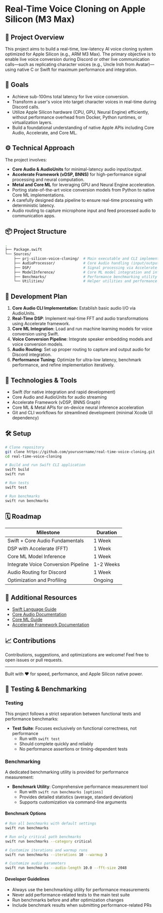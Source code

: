 # Real-Time Voice Cloning on Apple Silicon (M3 Max)

## 🚀 Project Overview

This project aims to build a real-time, low-latency AI voice cloning system optimized for Apple Silicon (e.g., ARM M3 Max). The primary objective is to enable live voice conversion during Discord or other live communication calls—such as replicating character voices (e.g., Uncle Iroh from Avatar)—using native C or Swift for maximum performance and integration.

## 🎯 Goals

- Achieve sub-100ms total latency for live voice conversion.
- Transform a user's voice into target character voices in real-time during Discord calls.
- Utilize Apple Silicon hardware (CPU, GPU, Neural Engine) efficiently, without performance overhead from Docker, Python runtimes, or virtualization layers.
- Build a foundational understanding of native Apple APIs including Core Audio, Accelerate, and Core ML.

## ⚙️ Technical Approach

The project involves:

- **Core Audio & AudioUnits** for minimal-latency audio input/output.
- **Accelerate Framework (vDSP, BNNS)** for high-performance signal processing and neural computation.
- **Metal and Core ML** for leveraging GPU and Neural Engine acceleration.
- Porting state-of-the-art voice conversion models from Python to native Core ML implementations.
- A carefully designed data pipeline to ensure real-time processing with deterministic latency.
- Audio routing to capture microphone input and feed processed audio to communication apps.

## 📦 Project Structure

```bash
.
├── Package.swift
└── Sources/
    ├── prj-silicon-voice-cloning/  # Main executable and CLI implementation
    ├── AudioProcessor/             # Core Audio handling (input/output)
    ├── DSP/                        # Signal processing via Accelerate (FFT, Mel-spectrogram)
    ├── ModelInference/             # Core ML model integration and inference
    ├── Benchmarks/                 # Performance benchmarking utility
    └── Utilities/                  # Helper utilities and performance profiling tools
```

## 🚧 Development Plan

1. **Core Audio CLI Implementation:** Establish basic audio I/O via AudioUnits.
2. **Real-Time DSP**: Implement real-time FFT and audio transformations using Accelerate framework.
3. **Core ML Integration**: Load and run machine learning models for voice conversion using Swift.
4. **Voice Conversion Pipeline**: Integrate speaker embedding models and voice conversion models.
5. **Audio Routing**: Set up proper routing to capture and output audio for Discord integration.
6. **Performance Tuning**: Optimize for ultra-low latency, benchmark performance, and refine implementation iteratively.

## 📌 Technologies & Tools

- Swift (for native integration and rapid development)
- Core Audio and AudioUnits for audio streaming
- Accelerate Framework (vDSP, BNNS Graph)
- Core ML & Metal APIs for on-device neural inference acceleration
- Git and CLI workflows for streamlined development (minimal Xcode UI dependency)

## 🛠 Setup

```bash
# Clone repository
git clone https://github.com/yourusername/real-time-voice-cloning.git
cd real-time-voice-cloning

# Build and run Swift CLI application
swift build
swift run

# Run tests
swift test

# Run benchmarks
swift run benchmarks
```

## 🗓 Roadmap

| Milestone                           | Duration  |
| ----------------------------------- | --------- |
| Swift + Core Audio Fundamentals     | 1 Week    |
| DSP with Accelerate (FFT)           | 1 Week    |
| Core ML Model Inference             | 1 Week    |
| Integrate Voice Conversion Pipeline | 1-2 Weeks |
| Audio Routing for Discord           | 1 Week    |
| Optimization and Profiling          | Ongoing   |

## 📖 Additional Resources

- [Swift Language Guide](https://docs.swift.org/swift-book/)
- [Core Audio Documentation](https://developer.apple.com/library/archive/documentation/MusicAudio/Conceptual/CoreAudioOverview/)
- [Core ML Guide](https://developer.apple.com/documentation/coreml)
- [Accelerate Framework Documentation](https://developer.apple.com/documentation/accelerate)

## 📈 Contributions

Contributions, suggestions, and optimizations are welcome! Feel free to open issues or pull requests.

---

Built with ❤️ for speed, performance, and Apple Silicon native power.

## 🧪 Testing & Benchmarking

### Testing

This project follows a strict separation between functional tests and performance benchmarks:

- **Test Suite**: Focuses exclusively on functional correctness, not performance
  - Run with `swift test`
  - Should complete quickly and reliably
  - No performance assertions or timing-dependent tests

### Benchmarking

A dedicated benchmarking utility is provided for performance measurement:

- **Benchmark Utility**: Comprehensive performance measurement tool
  - Run with `swift run benchmarks [options]`
  - Provides detailed statistics (average, standard deviation)
  - Supports customization via command-line arguments

#### Benchmark Options

```bash
# Run all benchmarks with default settings
swift run benchmarks

# Run only critical path benchmarks
swift run benchmarks --category critical

# Customize iterations and warmup runs
swift run benchmarks --iterations 10 --warmup 3

# Customize audio parameters
swift run benchmarks --audio-length 10.0 --fft-size 2048
```

#### Developer Guidelines

- Always use the benchmarking utility for performance measurements
- Never add performance-related tests to the main test suite
- Run benchmarks before and after optimization changes
- Include benchmark results when submitting performance-related PRs
